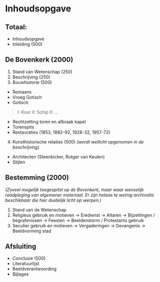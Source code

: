 # Inhoudsopgave

## Totaal:
- Inhoudsopgave
- Inleiding (500)

## De Bovenkerk (2000)
1. Stand van Wetenschap (250)
2. Beschrijving (250)
3. Bouwhistorie (500)
- Romaans
- Vroeg Gotisch
- Gotisch
> I: Koor
> II: Schip
> II: … 
- Rechtzetting toren en afbraak kapel
- Torenspits
- Restauraties (1853, 1882-92, 1928-32, 1957-72)
4. Kunsthistorische relaties (500)
*(wordt wellicht opgenomen in de beschrijving)*
- Architecten (Steenbicker, Rutger van Keulen)
- Stijlen

## Bestemming (2000)
*(Zoveel mogelijk toegespitst op de Bovenkerk, maar waar wenselijk raadpleging van algemener materiaal. Er zijn helaas te weinig archivalia beschikbaar die hier duidelijk licht op werpen.)* 
1. Stand van de Wetenschap
2. Religieus gebruik en motieven
-> Eredienst
-> Altaren
-> Bijzettingen / begrafenissen 
-> Feesten
-> Beeldenstorm / Protestants gebruik
3. Seculier gebruik en motieven
-> Vergaderingen
-> Gevangenis
-> Beeldvorming stad 

## Afsluiting
- Conclusie  (500)
- Literatuurlijst
- Beeldverantwoording
- Bijlages